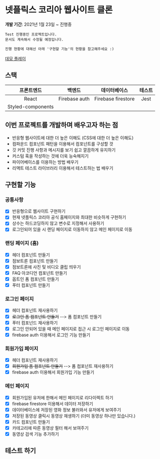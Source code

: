 # 넷플릭스 코리아 웹사이트 클론

**개발 기간**: 2021년 1월 23일 ~ 진행중

```
Test 진행중인 프로젝트입니다.
문서도 계속해서 수정될 예정입니다.

진행 현황에 대해선 아래 '구현할 기능'의 현황을 참고해주세요 :)
```

[데모 플레이](https://bwyoo1229.github.io/netflix-clone/)
<br>

## 스택

|  **프론트엔드**   |  **백엔드**   |  **데이터베이스**  | **테스트** |
| :---------------: | :-----------: | :----------------: | :--------: |
|       React       | Firebase auth | Firebase firestore |  Jest    |
| Styled-components |


## 이번 프로젝트를 개발하며 배우고자 하는 점

- 반응형 웹사이트에 대한 더 높은 이해도 (CSS에 대한 더 높은 이해도)
- 컴파운드 컴포넌트 패턴을 이용해서 컴포넌트를 구성할 것
- 깃 커밋 진행 사항과 메시지를 보기 쉽고 깔끔하게 유지하기
- 커스텀 훅을 작성하는 것에 더욱 능숙해지기
- 파이어베이스를 이용하는 방법 배우기
- 리액트 테스트 라이브러리 이용해서 테스트하는 법 배우기

## 구현할 기능

### 공통사항

- [x] 반응형으로 웹사이트 구현하기
- [x] 현재 넷플릭스 코리아 공식 홈페이지와 최대한 비슷하게 구현하기
- [x] 상수는 하드코딩하지 않고 변수로 지정해서 사용하기
- [x] 로그인되어 있을 시 랜딩 페이지로 이동하지 않고 메인 페이지로 이동

### 랜딩 페이지 (홈)

- [x] 헤더 컴포넌트 만들기
- [x] 점보트론 컴포넌트 만들기
- [x] 점보트론에 사진 및 비디오 클립 띄우기
- [x] FAQ 아코디언 컴포넌트 만들기
- [x] 옵트인 폼 컴포넌트 만들기
- [x] 푸터 컴포넌트 만들기

### 로그인 페이지

- [x] 헤더 컴포넌트 재사용하기
- [x] ~~로그인 폼 컴포넌트 만들기~~ --> 폼 컴포넌트 만들기
- [x] 푸터 컴포넌드 재사용하기
- [x] 로그인 안되어 있을 때 메인 페이지로 접근 시 로그인 페이지로 이동
- [x] firebase auth 이용해서 로그인 기능 만들기

### 회원가입 페이지

- [x] 헤더 컴포넌트 재사용하기
- [x] ~~회원가입 폼 컴포넌트 만들기~~ --> 폼 컴포넌트 재사용하기
- [x] firebase auth 이용해서 회원가입 기능 만들기

### 메인 페이지

- [x] 회원가입된 유저에 한해서 메인 페이지로 리다이렉트 하기
- [x] firebase firestore 이용해서 데이터 저장하기
- [x] 데이터베이스에 저장된 영화 정보 불러와서 유저에게 보여주기
- [x] 저장된 동영상 클릭시 동영상 재생하기 (더미 동영상 하나만 있습니다.)
- [x] 카드 컴포넌트 만들기
- [x] 카테고리에 따른 동영상 필터 해서 보여주기
- [x] 동영상 검색 기능 추가하기

## 테스트 하기
